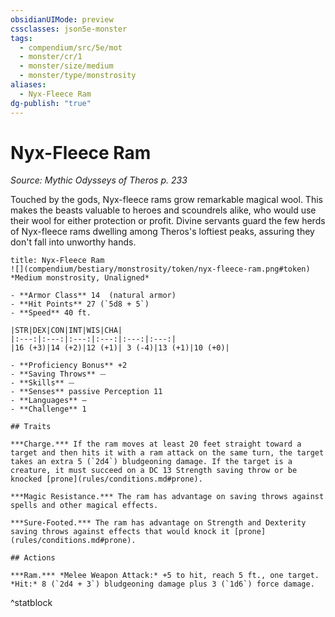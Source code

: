 ```yaml
---
obsidianUIMode: preview
cssclasses: json5e-monster
tags:
  - compendium/src/5e/mot
  - monster/cr/1
  - monster/size/medium
  - monster/type/monstrosity
aliases:
  - Nyx-Fleece Ram
dg-publish: "true"
---
```

# Nyx-Fleece Ram
*Source: Mythic Odysseys of Theros p. 233*  

Touched by the gods, Nyx-fleece rams grow remarkable magical wool. This makes the beasts valuable to heroes and scoundrels alike, who would use their wool for either protection or profit. Divine servants guard the few herds of Nyx-fleece rams dwelling among Theros's loftiest peaks, assuring they don't fall into unworthy hands.

```ad-statblock
title: Nyx-Fleece Ram
![](compendium/bestiary/monstrosity/token/nyx-fleece-ram.png#token)
*Medium monstrosity, Unaligned*

- **Armor Class** 14  (natural armor)
- **Hit Points** 27 (`5d8 + 5`)
- **Speed** 40 ft.

|STR|DEX|CON|INT|WIS|CHA|
|:---:|:---:|:---:|:---:|:---:|:---:|
|16 (+3)|14 (+2)|12 (+1)| 3 (-4)|13 (+1)|10 (+0)|

- **Proficiency Bonus** +2
- **Saving Throws** ⏤
- **Skills** ⏤
- **Senses** passive Perception 11
- **Languages** —
- **Challenge** 1

## Traits

***Charge.*** If the ram moves at least 20 feet straight toward a target and then hits it with a ram attack on the same turn, the target takes an extra 5 (`2d4`) bludgeoning damage. If the target is a creature, it must succeed on a DC 13 Strength saving throw or be knocked [prone](rules/conditions.md#prone).

***Magic Resistance.*** The ram has advantage on saving throws against spells and other magical effects.

***Sure-Footed.*** The ram has advantage on Strength and Dexterity saving throws against effects that would knock it [prone](rules/conditions.md#prone).

## Actions

***Ram.*** *Melee Weapon Attack:* +5 to hit, reach 5 ft., one target. *Hit:* 8 (`2d4 + 3`) bludgeoning damage plus 3 (`1d6`) force damage.
```
^statblock